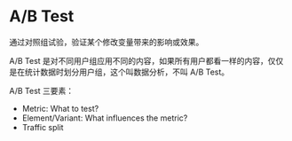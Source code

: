 # A/B Test

通过对照组试验，验证某个修改变量带来的影响或效果。

A/B Test 是对不同用户组应用不同的内容，如果所有用户都看一样的内容，仅仅是在统计数据时划分用户组，这个叫数据分析，不叫 A/B Test。

A/B Test 三要素：

- Metric: What to test?
- Element/Variant: What influences the metric?
- Traffic split
